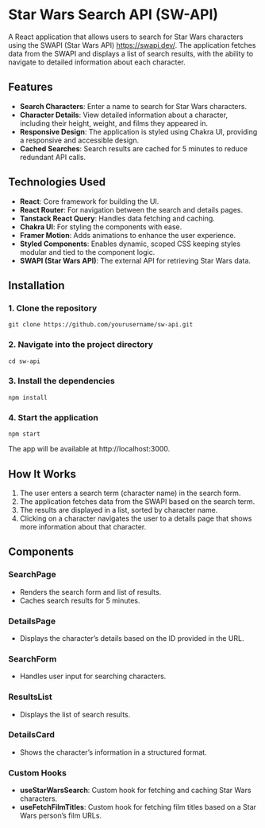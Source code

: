# Star Wars Search API (SW-API)

A React application that allows users to search for Star Wars characters using the SWAPI (Star Wars API) https://swapi.dev/. The application fetches data from the SWAPI and displays a list of search results, with the ability to navigate to detailed information about each character.

## Features

- **Search Characters**: Enter a name to search for Star Wars characters.
- **Character Details**: View detailed information about a character, including their height, weight, and films they appeared in.
- **Responsive Design**: The application is styled using Chakra UI, providing a responsive and accessible design.
- **Cached Searches**: Search results are cached for 5 minutes to reduce redundant API calls.

## Technologies Used

- **React**: Core framework for building the UI.
- **React Router**: For navigation between the search and details pages.
- **Tanstack React Query**: Handles data fetching and caching.
- **Chakra UI**: For styling the components with ease.
- **Framer Motion**: Adds animations to enhance the user experience.
- **Styled Components**: Enables dynamic, scoped CSS keeping styles modular and tied to the component logic.
- **SWAPI (Star Wars API)**: The external API for retrieving Star Wars data.

## Installation

### 1. Clone the repository

    git clone https://github.com/yourusername/sw-api.git

### 2. Navigate into the project directory

    cd sw-api

### 3. Install the dependencies

    npm install

### 4. Start the application

    npm start

The app will be available at http://localhost:3000.

## How It Works

1. The user enters a search term (character name) in the search form.
2. The application fetches data from the SWAPI based on the search term.
3. The results are displayed in a list, sorted by character name.
4. Clicking on a character navigates the user to a details page that shows more information about that character.

## Components

### SearchPage

- Renders the search form and list of results.
- Caches search results for 5 minutes.

### DetailsPage

- Displays the character’s details based on the ID provided in the URL.

### SearchForm

- Handles user input for searching characters.

### ResultsList

- Displays the list of search results.

### DetailsCard

- Shows the character’s information in a structured format.

### Custom Hooks

- **useStarWarsSearch**: Custom hook for fetching and caching Star Wars characters.
- **useFetchFilmTitles**: Custom hook for fetching film titles based on a Star Wars person’s film URLs.
